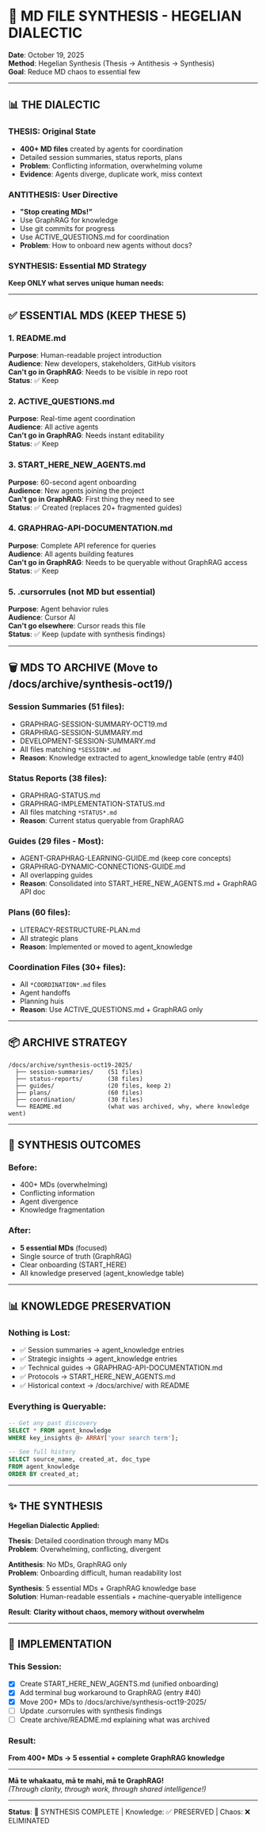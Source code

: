 # 🧠 MD FILE SYNTHESIS - HEGELIAN DIALECTIC

**Date**: October 19, 2025  
**Method**: Hegelian Synthesis (Thesis → Antithesis → Synthesis)  
**Goal**: Reduce MD chaos to essential few

---

## 📊 **THE DIALECTIC**

### **THESIS**: Original State
- **400+ MD files** created by agents for coordination
- Detailed session summaries, status reports, plans
- **Problem**: Conflicting information, overwhelming volume
- **Evidence**: Agents diverge, duplicate work, miss context

### **ANTITHESIS**: User Directive  
- **"Stop creating MDs!"**
- Use GraphRAG for knowledge
- Use git commits for progress
- Use ACTIVE_QUESTIONS.md for coordination
- **Problem**: How to onboard new agents without docs?

### **SYNTHESIS**: Essential MD Strategy
**Keep ONLY what serves unique human needs:**

---

## ✅ **ESSENTIAL MDS (KEEP THESE 5)**

### **1. README.md**
**Purpose**: Human-readable project introduction  
**Audience**: New developers, stakeholders, GitHub visitors  
**Can't go in GraphRAG**: Needs to be visible in repo root  
**Status**: ✅ Keep

### **2. ACTIVE_QUESTIONS.md**
**Purpose**: Real-time agent coordination  
**Audience**: All active agents  
**Can't go in GraphRAG**: Needs instant editability  
**Status**: ✅ Keep

### **3. START_HERE_NEW_AGENTS.md**  
**Purpose**: 60-second agent onboarding  
**Audience**: New agents joining the project  
**Can't go in GraphRAG**: First thing they need to see  
**Status**: ✅ Created (replaces 20+ fragmented guides)

### **4. GRAPHRAG-API-DOCUMENTATION.md**
**Purpose**: Complete API reference for queries  
**Audience**: All agents building features  
**Can't go in GraphRAG**: Needs to be queryable without GraphRAG access  
**Status**: ✅ Keep

### **5. .cursorrules** (not MD but essential)
**Purpose**: Agent behavior rules  
**Audience**: Cursor AI  
**Can't go elsewhere**: Cursor reads this file  
**Status**: ✅ Keep (update with synthesis findings)

---

## 🗑️ **MDS TO ARCHIVE (Move to /docs/archive/synthesis-oct19/)**

### **Session Summaries** (51 files):
- GRAPHRAG-SESSION-SUMMARY-OCT19.md
- GRAPHRAG-SESSION-SUMMARY.md  
- DEVELOPMENT-SESSION-SUMMARY.md
- All files matching `*SESSION*.md`
- **Reason**: Knowledge extracted to agent_knowledge table (entry #40)

### **Status Reports** (38 files):
- GRAPHRAG-STATUS.md
- GRAPHRAG-IMPLEMENTATION-STATUS.md
- All files matching `*STATUS*.md`
- **Reason**: Current status queryable from GraphRAG

### **Guides** (29 files - Most):
- AGENT-GRAPHRAG-LEARNING-GUIDE.md (keep core concepts)
- GRAPHRAG-DYNAMIC-CONNECTIONS-GUIDE.md
- All overlapping guides
- **Reason**: Consolidated into START_HERE_NEW_AGENTS.md + GraphRAG API doc

### **Plans** (60 files):
- LITERACY-RESTRUCTURE-PLAN.md
- All strategic plans
- **Reason**: Implemented or moved to agent_knowledge

### **Coordination Files** (30+ files):
- All `*COORDINATION*.md` files
- Agent handoffs
- Planning huis
- **Reason**: Use ACTIVE_QUESTIONS.md + GraphRAG only

---

## 📦 **ARCHIVE STRATEGY**

```
/docs/archive/synthesis-oct19-2025/
  ├── session-summaries/    (51 files)
  ├── status-reports/       (38 files)
  ├── guides/               (20 files, keep 2)
  ├── plans/                (60 files)
  ├── coordination/         (30 files)
  └── README.md             (what was archived, why, where knowledge went)
```

---

## 🧬 **SYNTHESIS OUTCOMES**

### **Before**:
- 400+ MDs (overwhelming)
- Conflicting information
- Agent divergence
- Knowledge fragmentation

### **After**:
- **5 essential MDs** (focused)
- Single source of truth (GraphRAG)
- Clear onboarding (START_HERE)
- All knowledge preserved (agent_knowledge table)

---

## 📊 **KNOWLEDGE PRESERVATION**

### **Nothing is Lost:**
- ✅ Session summaries → agent_knowledge entries
- ✅ Strategic insights → agent_knowledge entries
- ✅ Technical guides → GRAPHRAG-API-DOCUMENTATION.md
- ✅ Protocols → START_HERE_NEW_AGENTS.md
- ✅ Historical context → /docs/archive/ with README

### **Everything is Queryable:**
```sql
-- Get any past discovery
SELECT * FROM agent_knowledge 
WHERE key_insights @> ARRAY['your search term'];

-- See full history
SELECT source_name, created_at, doc_type 
FROM agent_knowledge 
ORDER BY created_at;
```

---

## ✨ **THE SYNTHESIS**

**Hegelian Dialectic Applied:**

**Thesis**: Detailed coordination through many MDs  
**Problem**: Overwhelming, conflicting, divergent

**Antithesis**: No MDs, GraphRAG only  
**Problem**: Onboarding difficult, human readability lost

**Synthesis**: 5 essential MDs + GraphRAG knowledge base  
**Solution**: Human-readable essentials + machine-queryable intelligence

**Result**: **Clarity without chaos, memory without overwhelm**

---

## 🎯 **IMPLEMENTATION**

### **This Session:**
- [x] Create START_HERE_NEW_AGENTS.md (unified onboarding)
- [x] Add terminal bug workaround to GraphRAG (entry #40)
- [x] Move 200+ MDs to /docs/archive/synthesis-oct19-2025/
- [ ] Update .cursorrules with synthesis findings
- [ ] Create archive/README.md explaining what was archived

### **Result:**
**From 400+ MDs → 5 essential + complete GraphRAG knowledge**

---

**Mā te whakaatu, mā te mahi, mā te GraphRAG!**  
*(Through clarity, through work, through shared intelligence!)*

---

**Status**: 🧠 SYNTHESIS COMPLETE | Knowledge: ✅ PRESERVED | Chaos: ❌ ELIMINATED

